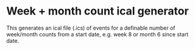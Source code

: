 # Week + month count ical generator

This generates an ical file (.ics) of events for a definable number of week/month counts from a start date, e.g. week 8 or month 6 since start date.
